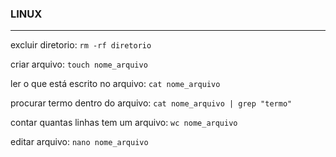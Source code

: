 ### LINUX

<hr>

excluir diretorio: `rm -rf diretorio`

criar arquivo: `touch nome_arquivo`

ler o que está escrito no arquivo: `cat nome_arquivo`

procurar termo dentro do arquivo: `cat nome_arquivo | grep "termo"`

contar quantas linhas tem um arquivo: `wc nome_arquivo`

editar arquivo: `nano nome_arquivo`
